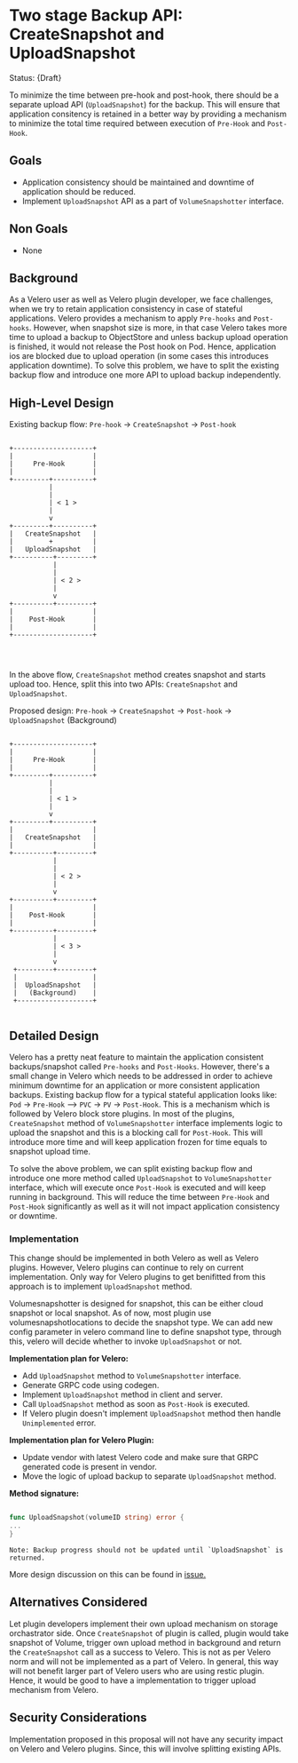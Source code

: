 # Two stage Backup API: CreateSnapshot and UploadSnapshot

Status: {Draft}

To minimize the time between pre-hook and post-hook, there should be a separate upload API (`UploadSnapshot`) for the backup. This will ensure that application consitency is retained in a better way by providing a mechanism to minimize the total time required between execution of `Pre-Hook` and `Post-Hook`.

## Goals

- Application consistency should be maintained and downtime of application should be reduced.
- Implement `UploadSnapshot` API as a part of `VolumeSnapshotter` interface.

## Non Goals

- None

## Background

As a Velero user as well as Velero plugin developer, we face challenges, when we try to retain application consistency in case of stateful applications. Velero provides a mechanism to apply `Pre-hooks` and `Post-hooks`. However, when snapshot size is more, in that case Velero takes more time to upload a backup to ObjectStore and unless backup upload operation is finished, it would not release the Post hook on Pod. Hence, application ios are blocked due to upload operation (in some cases this introduces application downtime).
To solve this problem, we have to split the existing backup flow and introduce one more API to upload backup independently.

## High-Level Design

Existing backup flow:    `Pre-hook` -> `CreateSnapshot` -> `Post-hook`

```acsii

+--------------------+
|                    |
|     Pre-Hook       |
|                    |
+---------+----------+
          |
          |
          | < 1 >
          |
          v
+---------+----------+
|   CreateSnapshot   |
|         +          |
|   UploadSnapshot   |
+----------+---------+
           |
           |
           | < 2 >
           |
           v
+----------+---------+
|                    |
|    Post-Hook       |
|                    |
+--------------------+




```

In the above flow, `CreateSnapshot` method creates snapshot and starts upload too. Hence, split this into two APIs: `CreateSnapshot` and `UploadSnapshot`.

Proposed design: `Pre-hook` -> `CreateSnapshot` -> `Post-hook` -> `UploadSnapshot` (Background)

```acsii

+--------------------+
|                    |
|     Pre-Hook       |
|                    |
+---------+----------+
          |
          |
          | < 1 >
          |
          v
+---------+----------+
|                    |
|   CreateSnapshot   |
|                    |
+----------+---------+
           |
           |
           | < 2 >
           |
           v
+----------+---------+
|                    |
|    Post-Hook       |
|                    |
+----------+---------+
           |
           | < 3 >
           |
           v
 +---------+---------+
 |                   |
 |  UploadSnapshot   |
 |   (Background)    |
 +-------------------+


```

## Detailed Design

Velero has a pretty neat feature to maintain the application consistent backups/snapshot called `Pre-hooks` and `Post-Hooks`. However, there's a small change in Velero which needs to be addressed in order to achieve minimum downtime for an application or more consistent application backups. Existing backup flow for a typical stateful application looks like: `Pod` -> `Pre-Hook` --> `PVC` -> `PV` -> `Post-Hook`. This is a mechanism which is followed by Velero block store plugins. In most of the plugins, `CreateSnapshot` method of `VolumeSnapshotter` interface implements logic to upload the snapshot and this is a blocking call for `Post-Hook`. This will introduce more time and will keep application frozen for time equals to snapshot upload time.


To solve the above problem, we can split existing backup flow and introduce one more method called `UploadSnapshot` to `VolumeSnapshotter` interface, which will execute once `Post-Hook` is executed and will keep running in background. This will reduce the time between `Pre-Hook` and `Post-Hook` significantly as well as it will not impact application consistency or downtime.

### Implementation

This change should be implemented in both Velero as well as Velero plugins. However, Velero plugins can continue to rely on current implementation. Only way for Velero plugins to get benifitted from this approach is to implement `UploadSnapshot` method.

Volumesnapshotter is designed for snapshot, this can be either cloud snapshot or local snapshot. As of now, most plugin use volumesnapshotlocations to decide the snapshot type.
We can add new config parameter in velero command line to define snapshot type, through this, velero will decide whether to invoke `UploadSnapshot` or not.

**Implementation plan for Velero:**

- Add `UploadSnapshot` method to `VolumeSnapshotter` interface.
- Generate GRPC code using codegen.
- Implement `UploadSnapshot` method in client and server.
- Call `UploadSnapshot` method as soon as `Post-Hook` is executed.
- If Velero plugin doesn't implement `UploadSnapshot` method then handle `Unimplemented` error.

**Implementation plan for Velero Plugin:**

- Update vendor with latest Velero code and make sure that GRPC generated code is present in vendor.
- Move the logic of upload backup to separate `UploadSnapshot` method.

**Method signature:**

```go

func UploadSnapshot(volumeID string) error {
...
}

```

```Note: Backup progress should not be updated until `UploadSnapshot` is returned.```

More design discussion on this can be found in [issue.](https://github.com/heptio/velero/issues/1519)

## Alternatives Considered

Let plugin developers implement their own upload mechanism on storage orchastrator side. Once `CreateSnapshot` of plugin is called, plugin would take snapshot of Volume, trigger own upload method in background and return the `CreateSnapshot` call as a success to Velero. This is not as per Velero norm and will not be implemented as a part of Velero. In general, this way will not benefit larger part of Velero users who are using restic plugin. Hence, it would be good to have a implementation to trigger upload mechanism from Velero.

## Security Considerations

Implementation proposed in this proposal will not have any security impact on Velero and Velero plugins. Since, this will involve splitting existing APIs.
